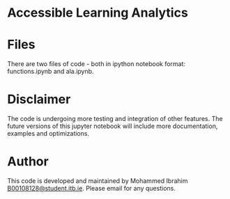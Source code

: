 # Accessible Learning Analytics

# Files
There are two files of code - both in ipython notebook format: functions.ipynb and ala.ipynb. 

# Disclaimer
The code is undergoing more testing and integration of other features. The future versions of this jupyter notebook will include more documentation, examples and optimizations.

# Author
This code is developed and maintained by Mohammed Ibrahim B00108128@student.itb.ie. Please email for any questions.

